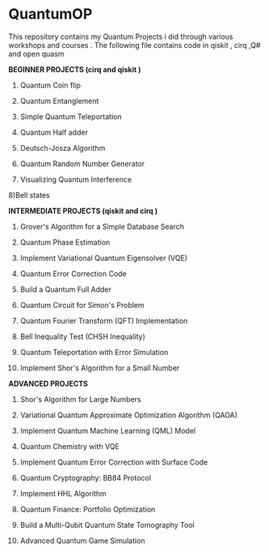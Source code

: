 # QuantumOP

This repository contains my Quantum Projects i did through various workshops and courses . The following file contains code in qiskit , cirq ,Q# and open quasm

  

**BEGINNER PROJECTS (cirq and qiskit )**

  

1) Quantum Coin flip

  
  

2) Quantum Entanglement

  
  

3) Simple Quantum Teleportation

  
  

4) Quantum Half adder

  
  

5) Deutsch-Josza Algorithm

  
  

6) Quantum Random Number Generator

  
  

7) Visualizing Quantum Interference



8)Bell states


  
  
  

**INTERMEDIATE PROJECTS (qiskit and cirq )**

  

1) Grover's Algorithm for a Simple Database Search

  
  

2) Quantum Phase Estimation

  
  

3) Implement Variational Quantum Eigensolver (VQE)

  
  

4) Quantum Error Correction Code

  
  

5) Build a Quantum Full Adder

  
  

6) Quantum Circuit for Simon's Problem

  
  

7) Quantum Fourier Transform (QFT) Implementation

  
  

8) Bell Inequality Test (CHSH Inequality)

  
  

9) Quantum Teleportation with Error Simulation

  
  

10) Implement Shor's Algorithm for a Small Number

  
  

**ADVANCED PROJECTS**

  
  

1) Shor's Algorithm for Large Numbers

  
  

2) Variational Quantum Approximate Optimization Algorithm (QAOA)

  
  

3) Implement Quantum Machine Learning (QML) Model

  
  

4) Quantum Chemistry with VQE

  
  

5) Implement Quantum Error Correction with Surface Code

  
  

6) Quantum Cryptography: BB84 Protocol

  
  

7) Implement HHL Algorithm

  
  

8) Quantum Finance: Portfolio Optimization

  
  

9) Build a Multi-Qubit Quantum State Tomography Tool

  
  

10) Advanced Quantum Game Simulation
